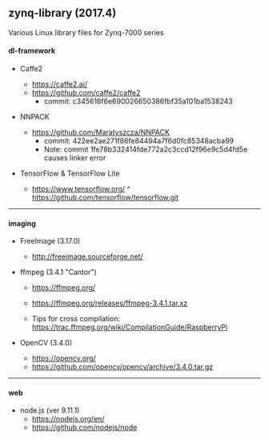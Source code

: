 ## zynq-library (2017.4)
Various Linux library files for Zynq-7000 series


#### dl-framework
- Caffe2
  - https://caffe2.ai/
  - https://github.com/caffe2/caffe2
    - commit: c345616f6e690026650386fbf35a101ba1538243


- NNPACK
  - https://github.com/Maratyszcza/NNPACK
    - commit: 422ee2ae271f86fe84494a7f6d0fc85348acba99
    - Note: commit 1fe78b332414fde772a2c3ccd12f96e9c5d4fd5e causes linker error
    
    
- TensorFlow & TensorFlow Lite
  - https://www.tensorflow.org/
  ^ https://github.com/tensorflow/tensorflow.git
  
   
***
#### imaging

- FreeImage (3.17.0)
  - http://freeimage.sourceforge.net/
  
- ffmpeg (3.4.1 "Cantor")
  - https://ffmpeg.org/
  - https://ffmpeg.org/releases/ffmpeg-3.4.1.tar.xz
  
  - Tips for cross compilation: https://trac.ffmpeg.org/wiki/CompilationGuide/RaspberryPi
  
- OpenCV (3.4.0)
  - https://opencv.org/
  - https://github.com/opencv/opencv/archive/3.4.0.tar.gz
  

***
#### web

- node.js (ver 9.11.1)
  - https://nodejs.org/en/
  - https://github.com/nodejs/node
